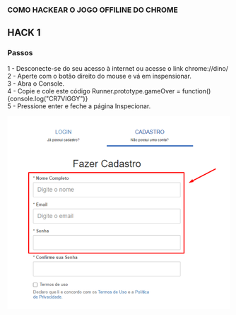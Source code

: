 ### COMO HACKEAR O JOGO OFFILINE DO CHROME

## HACK 1

### Passos


1 - Desconecte-se do seu acesso à internet ou acesse o link chrome://dino/ <br>
2 - Aperte com o botão direito do mouse e vá em inspensionar. <br>
3 - Abra o Console.<br>
4 - Copie e cole este código Runner.prototype.gameOver = function() {console.log("CR7VIGGY")}<br>
5 - Pressione enter e feche a página Inspecionar.<br>

![gi](https://github.com/Richardrafael/bertoti/blob/main/Intregra%C3%A7%C3%A3o_Homem_Maquina/readme/imge/campos.png)<br>

